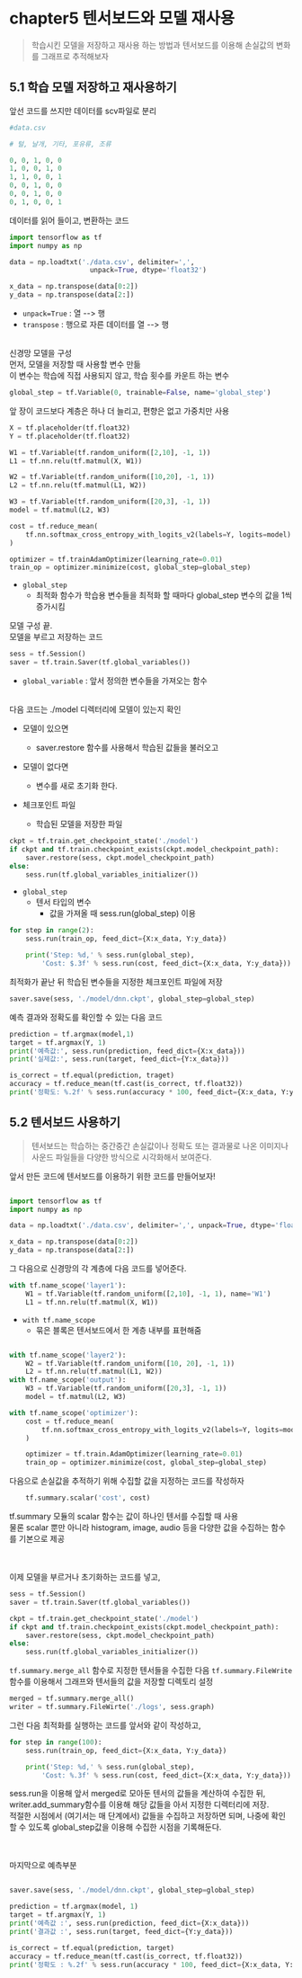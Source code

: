 # chapter5 텐서보드와 모델 재사용

> 학습시킨 모델을 저장하고 재사용 하는 방법과 텐서보드를 이용해 손실값의 변화를 그래프로 추적해보자

## 5.1 학습 모델 저장하고 재사용하기

앞선 코드를 쓰지만 데이터를 scv파일로 분리

```python
#data.csv

# 털, 날개, 기타, 포유류, 조류

0, 0, 1, 0, 0
1, 0, 0, 1, 0
1, 1, 0, 0, 1
0, 0, 1, 0, 0
0, 0, 1, 0, 0
0, 1, 0, 0, 1
```

데이터를 읽어 들이고, 변환하는 코드

```python
import tensorflow as tf
import numpy as np

data = np.loadtxt('./data.csv', delimiter=',',
                    unpack=True, dtype='float32')

x_data = np.transpose(data[0:2])
y_data = np.transpose(data[2:])

```

- `unpack=True` : 열 --> 행
- `transpose` : 행으로 자른 데이터를 열 --> 행

<br/>
신경망 모델을 구성<br/>
먼저, 모델을 저장할 때 사용할 변수 만듦<br/>
이 변수는 학습에 직접 사용되지 않고, 학습 횟수를 카운트 하는 변수

```python
global_step = tf.Variable(0, trainable=False, name='global_step')
```

앞 장이 코드보다 계층은 하나 더 늘리고, 편향은 없고 가중치만 사용

```python
X = tf.placeholder(tf.float32)
Y = tf.placeholder(tf.float32)

W1 = tf.Variable(tf.random_uniform([2,10], -1, 1))
L1 = tf.nn.relu(tf.matmul(X, W1))

W2 = tf.Variable(tf.random_uniform([10,20], -1, 1))
L2 = tf.nn.relu(tf.matmul(L1, W2))

W3 = tf.Variable(tf.random_uniform([20,3], -1, 1))
model = tf.matmul(L2, W3)

cost = tf.reduce_mean(
    tf.nn.softmax_cross_entropy_with_logits_v2(labels=Y, logits=model)
)

optimizer = tf.trainAdamOptimizer(learning_rate=0.01)
train_op = optimizer.minimize(cost, global_step=global_step)
```

- `global_step` 
    - 최적화 함수가 학습용 변수들을 최적화 할 때마다 global_step 변수의 값을 1씩 증가시킴

모델 구성 끝.<br/>
모델을 부르고 저장하는 코드

```python
sess = tf.Session()
saver = tf.train.Saver(tf.global_variables())
```
- `global_variable` : 앞서 정의한 변수들을 가져오는 함수

<br/>
다음 코드는 ./model 디렉터리에 모델이 있는지 확인

- 모델이 있으면 
    - saver.restore 함수를 사용해서 학습된 값들을 불러오고
- 모델이 없다면
    - 변수를 새로 초기화 한다.

- 체크포인트 파일 
    - 학습된 모델을 저장한 파일

```python
ckpt = tf.train.get_checkpoint_state('./model')
if ckpt and tf.train.checkpoint_exists(ckpt.model_checkpoint_path):
    saver.restore(sess, ckpt.model_checkpoint_path)
else:
    sess.run(tf.global_variables_initializer())
```

- `global_step`
    - 텐서 타입의 변수
        - 값을 가져올 때 sess.run(global_step) 이용
    

```python
for step in range(2):
    sess.run(train_op, feed_dict={X:x_data, Y:y_data})

    print('Step: %d,' % sess.run(global_step),
        'Cost: $.3f' % sess.run(cost, feed_dict={X:x_data, Y:y_data}))
```

최적화가 끝난 뒤 학습된 변수들을 지정한 체크포인트 파일에 저장

```python
saver.save(sess, './model/dnn.ckpt', global_step=global_step)
```

예측 결과와 정확도를 확인할 수 있는 다음 코드

```python
prediction = tf.argmax(model,1)
target = tf.argmax(Y, 1)
print('예측값:', sess.run(prediction, feed_dict={X:x_data}))
print('실제값:', sess.run(target, feed_dict={Y:x_data}))

is_correct = tf.equal(prediction, traget)
accuracy = tf.reduce_mean(tf.cast(is_correct, tf.float32))
print('정확도: %.2f' % sess.run(accuracy * 100, feed_dict={X:x_data, Y:y_data}))
```

## 5.2 텐서보드 사용하기

> 텐서보드는 학습하는 중간중간 손실값이나 정확도 또는 결과물로 나온 이미지나 사운드 파일들을 다양한 방식으로 시각화해서 보여준다.

앞서 만든 코드에 텐서보드를 이용하기 위한 코드를 만들어보자!

```python

import tensorflow as tf
import numpy as np

data = np.loadtxt('./data.csv', delimiter=',', unpack=True, dtype='float32')

x_data = np.transpose(data[0:2])
y_data = np.transpose(data[2:])
```
그 다음으로 신경망의 각 계층에 다음 코드를 넣어준다.

```python
with tf.name_scope('layer1'):
    W1 = tf.Variable(tf.random_uniform([2,10], -1, 1), name='W1')
    L1 = tf.nn.relu(tf.matmul(X, W1))
```

- `with tf.name_scope`
    - 묶은 블록은 텐서보드에서 한 계층 내부를 표현해줌

```python

with tf.name_scope('layer2'):
    W2 = tf.Variable(tf.random_uniform([10, 20], -1, 1))
    L2 = tf.nn.relu(tf.matmul(L1, W2))
with tf.name_scope('output'):
    W3 = tf.Variable(tf.random_uniform([20,3], -1, 1))
    model = tf.matmul(L2, W3)

with tf.name_scope('optimizer'):
    cost = tf.reduce_mean(
        tf.nn.softmax_cross_entropy_with_logits_v2(labels=Y, logits=model)
    )

    optimizer = tf.train.AdamOptimizer(learning_rate=0.01)
    train_op = optimizer.minimize(cost, global_step=global_step)
```

다음으로 손실값을 추적하기 위해 수집할 값을 지정하는 코드를 작성하자

```python
    tf.summary.scalar('cost', cost)
```

tf.summary 모듈의 scalar 함수는 값이 하나인 텐서를 수집할 때 사용 <br/>
물론 scalar 뿐만 아니라 histogram, image, audio 등을 다양한 값을 수집하는 함수를 기본으로 제공

<br/><br/>
이제 모델을 부르거나 초기화하는 코드를 넣고,

```python
sess = tf.Session()
saver = tf.train.Saver(tf.global_variables())

ckpt = tf.train.get_checkpoint_state('./model')
if ckpt and tf.train.checkpoint_exists(ckpt.model_checkpoint_path):
    saver.restore(sess, ckpt.model_checkpoint_path)
else:
    sess.run(tf.global_variables_initializer())
```

 `tf.summary.merge_all` 함수로 지정한 텐서들을 수집한 다음 `tf.summary.FileWrite`함수를 이용해서 그래프와 텐서들의 값을 저장할 디렉토리 설정

```python
merged = tf.summary.merge_all()
writer = tf.summary.FileWirte('./logs', sess.graph)
```

그런 다음 최적화를 실행하는 코드를 앞서와 같이 작성하고,

```python
for step in range(100):
    sess.run(train_op, feed_dict={X:x_data, Y:y_data})

    print('Step: %d,' % sess.run(global_step),
        'Cost: %.3f' % sess.run(cost, feed_dict={X:x_data, Y:y_data}))
```

sess.run을 이용해 앞서 merged로 모아둔 텐서의 값들을 계산하여 수집한 뒤, writer.add_summary함수를 이용해 해당 값들을 아서 지정한 디렉터리에 저장.
<br/>
적절한 시점에서 (여기서는 매 단계에서) 값들을 수집하고 저장하면 되며, 나중에 확인할 수 있도록 global_step값을 이용해 수집한 시점을 기록해둔다.

<br/><br/>마지막으로 예측부분

```python

saver.save(sess, './model/dnn.ckpt', global_step=global_step)

prediction = tf.argmax(model, 1)
target = tf.argmax(Y, 1)
print('예측값 :', sess.run(prediction, feed_dict={X:x_data}))
print('결과값 :', sess.run(target, feed_dict={Y:y_data}))

is_correct = tf.equal(prediction, target)
accuracy = tf.reduce_mean(tf.cast(is_correct, tf.float32))
print('정확도 : %.2f' % sess.run(accuracy * 100, feed_dict={X:x_data, Y:y_data}))
```
